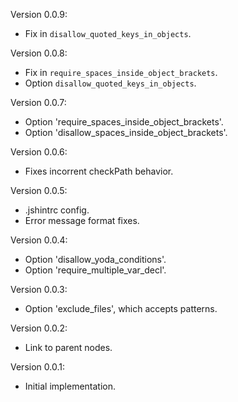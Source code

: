 Version 0.0.9:
 * Fix in `disallow_quoted_keys_in_objects`.

Version 0.0.8:
 * Fix in `require_spaces_inside_object_brackets`.
 * Option `disallow_quoted_keys_in_objects`.

Version 0.0.7:
 * Option 'require_spaces_inside_object_brackets'.
 * Option 'disallow_spaces_inside_object_brackets'.

Version 0.0.6:
 * Fixes incorrent checkPath behavior.

Version 0.0.5:
 * .jshintrc config.
 * Error message format fixes.

Version 0.0.4:
 * Option 'disallow_yoda_conditions'.
 * Option 'require_multiple_var_decl'.

Version 0.0.3:
 * Option 'exclude_files', which accepts patterns.

Version 0.0.2:
 * Link to parent nodes.

Version 0.0.1:
 * Initial implementation.
